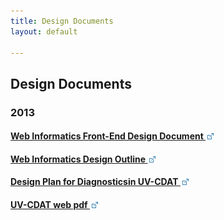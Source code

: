 ```yaml
---
title: Design Documents
layout: default

---
```


## Design Documents

### 2013

#### <a target="_blank" href="https://docs.google.com/document/d/1Li33s5hwRE20R0MYH6VRLTp3_Aly7nk4clOSNW0gEKw/edit?pli=1">Web Informatics Front-End Design Document <img src="/images/icon_external_site.gif"></a>

#### <a target="_blank" href="https://docs.google.com/document/d/1bIAwWElAeennqikGUjcZ_BLKV8VaqXsA4ISG5284hsk/edit?pli=1">Web Informatics Design Outline <img src="/images/icon_external_site.gif"></a>

#### <a target="_blank" href="https://docs.google.com/a/iastate.edu/document/d/1g0ZZnoJsuhCeqtgOBNm-wcC0Db8oMuU56fJHE2Kumrg/edit#heading=h.le7l7bihou8">Design Plan for Diagnosticsin UV-CDAT <img src="/images/icon_external_site.gif"></a>

#### <a target="_blank" href="https://docs.google.com/file/d/0B7wntV0jIObsYU0weUEwclg1eVk/edit?usp=sharing&pli=1">UV-CDAT web pdf <img src="/images/icon_external_site.gif"></a>
